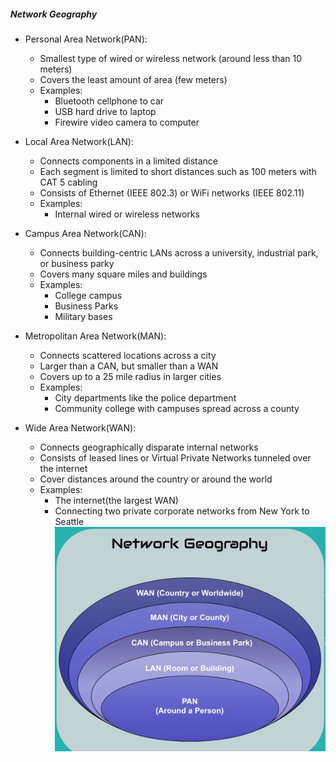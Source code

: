 ##### Network Geography 

- Personal Area Network(PAN):
  - Smallest type of wired or wireless network (around less than 10 meters)
  - Covers the least amount of area (few meters)
  - Examples:
    - Bluetooth cellphone to car
    - USB hard drive to laptop
    - Firewire video camera to computer

- Local Area Network(LAN):
  - Connects components in a limited distance
  - Each segment is limited to short distances such as 100 meters with CAT 5 cabling
  - Consists of Ethernet (IEEE 802.3) or WiFi networks (IEEE 802.11)
  - Examples:
    - Internal wired or wireless networks

- Campus Area Network(CAN):
  - Connects building-centric LANs across a university, industrial park, or business parky
  - Covers many square miles and buildings
  - Examples:
    - College campus
    - Business Parks
    - Military bases

- Metropolitan Area Network(MAN):
  - Connects scattered locations across a city
  - Larger than a CAN, but smaller than a WAN
  - Covers up to a 25 mile radius in larger cities
  - Examples:
    - City departments like the police department
    - Community college with campuses spread across a county

- Wide Area Network(WAN):
  - Connects geographically disparate internal networks
  - Consists of leased lines or Virtual Private Networks tunneled over the internet
  - Cover distances around the country or around the world
  - Examples:
    - The internet(the largest WAN)
    - Connecting two private corporate networks from New York to Seattle
    ![](./static/1-network_geography.png)